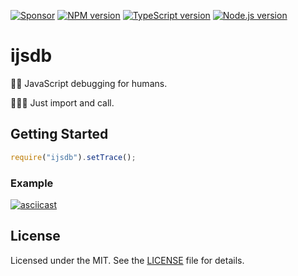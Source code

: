 [![Sponsor][sponsor-badge]][sponsor]
[![NPM version][npm-badge]][npm]
[![TypeScript version][ts-badge]][typescript-4-2]
[![Node.js version][nodejs-badge]][nodejs]

# ijsdb

🏃🏽 JavaScript debugging for humans.

👩🏻‍💻 Just import and call.

## Getting Started

```typescript
require("ijsdb").setTrace();
```

### Example
[![asciicast](https://asciinema.org/a/C8ULUG6zdbaTfHhVHky2C4Kvy.svg)](https://asciinema.org/a/C8ULUG6zdbaTfHhVHky2C4Kvy?autoplay=1&loop=1)

## License

Licensed under the MIT. See the [LICENSE](https://github.com/rinslow/ijsdb/blob/master/LICENSE) file for details.

[ts-badge]: https://img.shields.io/badge/TypeScript-4.2-blue.svg
[typescript-4-2]: https://www.typescriptlang.org/docs/handbook/release-notes/typescript-4-2.html
[nodejs-badge]: https://img.shields.io/badge/Node.js->=%2012.20-blue.svg
[nodejs]: https://nodejs.org/dist/latest-v14.x/docs/api/
[license-badge]: https://img.shields.io/badge/license-MIT-blue.svg
[license]: https://github.com/rinslow/ijsdb/blob/master/LICENSE
[sponsor-badge]: https://img.shields.io/badge/♥-Sponsor-fc0fb5.svg
[sponsor]: https://github.com/sponsors/rinslow
[npm-badge]: https://img.shields.io/npm/v/ijsdb
[npm]: https://www.npmjs.com/package/ijsdb
